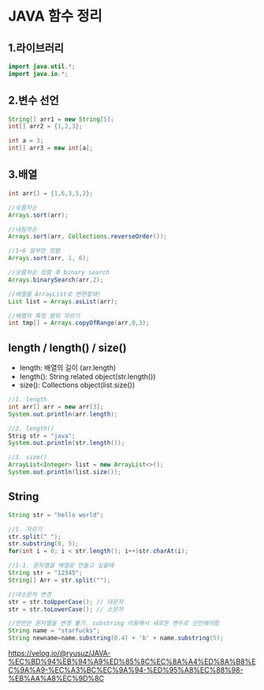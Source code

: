 # JAVA 함수 정리

## 1.라이브러리
```java
import java.util.*;
import java.io.*;
```

## 2.변수 선언
```java
String[] arr1 = new String[5];
int[] arr2 = {1,2,3};

int a = 3;
int[] arr3 = new int[a];
```

## 3.배열
```java
int arr[] = {1,6,3,5,2};

//오름차순
Arrays.sort(arr);

//내림차순
Arrays.sort(arr, Collections.reverseOrder());

//1~6 일부만 정렬
Arrays.sort(arr, 1, 6);

//오름차순 정렬 후 binary search
Arrays.binarySearch(arr,2);

//배열을 ArrayList로 변환할때!
List list = Arrays.asList(arr);

//배열의 특정 범위 자르기
int tmp[] = Arrays.copyOfRange(arr,0,3);
```

## length / length() / size()
 - length: 배열의 길이 (arr.length)
 - length(): String related object(str.length())
 - size(): Collections object(list.size())

```java
//1. length
int arr[] arr = new arr[3];
System.out.println(arr.length);

//2. length()
Strig str = "java";
System.out.println(str.length());

//3. size() 
ArrayList<Integer> list = new ArrayList<>();
System.out.println(list.size());
```

## String

```java
String str = "hello world";

//1. 자르기
str.split(" ");
str.substring(0, 5);
for(int i = 0; i < str.length(); i++)str.charAt(i);

//1-1. 문자열을 배열로 만들고 싶을때
String str = "12345";
String[] Arr = str.split("");

//대소문자 변경
str = str.toUpperCase(); // 대문자
str = str.toLowerCase(); // 소문자

//한번쓴 문자열을 변경 불가. substring 이용해서 새로운 변수로 선언해야함
String name = "starfucks";
String newname=name.substring(0.4) + 'b' + name.substring(5);
```



https://velog.io/@ryusuz/JAVA-%EC%BD%94%EB%94%A9%ED%85%8C%EC%8A%A4%ED%8A%B8%EC%9A%A9-%EC%A3%BC%EC%9A%94-%ED%95%A8%EC%88%98-%EB%AA%A8%EC%9D%8C
